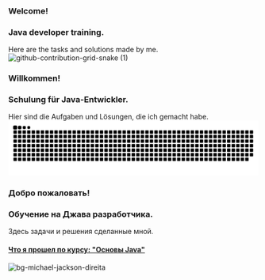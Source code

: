 ### Welcome! 
### Java developer training. 
Here are the tasks and solutions made by me. 
![github-contribution-grid-snake (1)](https://user-images.githubusercontent.com/69854595/201497399-2e0a2af5-9a88-4297-96df-d6dea0d89153.gif)
### Willkommen! 
### Schulung für Java-Entwickler. 
Hier sind die Aufgaben und Lösungen, die ich gemacht habe. 
![](https://github.com/Platane/snk/raw/output/github-contribution-grid-snake.svg)
### Добро пожаловать! 
### Обучение на Джава разработчика. 
Здесь задачи и решения сделанные мной.

#### [Что я прошел по курсу: "Основы Java"](https://github.com/Maxim-Wilhelm/JAVA-Homeworks/blob/master/README.md)
![bg-michael-jackson-direita](https://user-images.githubusercontent.com/69854595/201497234-5a43612b-a660-4bc4-9320-0ca49711dd6c.gif)

